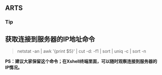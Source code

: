 ## ARTS

### Tip

## 获取连接到服务器的IP地址命令

>netstat -an | awk '{print $5}' | cut -d: -f1 | sort | uniq -c | sort -n

**PS：建议大家保留这个命令；在Xshell终端里面，可以随时观察连接到服务器的IP情况。**


